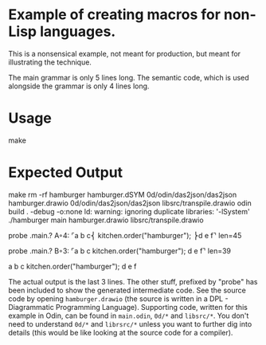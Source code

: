 # Example of creating macros for non-Lisp languages.

This is a nonsensical example, not meant for production, but meant for illustrating the technique.

The main grammar is only 5 lines long. The semantic code, which is used alongside the grammar is only 4 lines long.

# Usage
make

# Expected Output

make
rm -rf hamburger hamburger.dSYM
0d/odin/das2json/das2json hamburger.drawio
0d/odin/das2json/das2json libsrc/transpile.drawio
odin build . -debug -o:none
ld: warning: ignoring duplicate libraries: '-lSystem'
./hamburger main hamburger.drawio libsrc/transpile.drawio

probe <nil>.main.? A◦4: ⌜a b c⎨
kitchen.order("hamburger");
⎬d e f⌝ len=45


probe <nil>.main.? B◦3: ⌜a b c
kitchen.order("hamburger");
d e f⌝ len=39

a b c
kitchen.order("hamburger");
d e f

The actual output is the last 3 lines.  The other stuff, prefixed by "probe" has been included to show the generated intermediate code. See the source code by opening `hamburger.drawio` (the source is written in a DPL - Diagrammatic Programming Language). Supporting code, written for this example in Odin, can be found in `main.odin`, `0d/*` and `libsrc/*`. You don't need to understand `0d/*` and `librsrc/*` unless you want to further dig into details (this would be like looking at the source code for a compiler).
